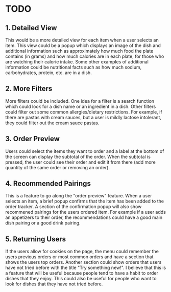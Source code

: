 # TODO

## 1. Detailed View

This would be a more detailed view for each item when a user selects an item. This view could be a popup which displays an image of the dish and additional information such as approximately how much food the plate contains (in grams) and how much calories are in each plate, for those who are watching their calorie intake. Some other examples of additional information could be nutritional facts such as how much sodium, carbohydrates, protein, etc. are in a dish.

## 2. More Filters

More filters could be included. One idea for a filter is a search function which could look for a dish name or an ingredient in a dish. Other filters could filter out some common allergies/dietary restrictions. For example, if there are pastas with cream sauces, but a user is mildly lactose intolerant, they could filter out the cream sauce pastas.

## 3. Order Preview

Users could select the items they want to order and a label at the bottom of the screen can display the subtotal of the order. When the subtotal is pressed, the user could see their order and edit it from there (add more quantity of the same order or removing an order).

## 4. Recommended Pairings

This is a feature to go along the "order preview" feature. When a user selects an item, a brief popup confirms that the item has been added to the order tracker. A section of the confirmation popup will also show recommened pairings for the users ordered item. For example if a user adds an appetizers to their order, the recommendations could have a good main dish pairing or a good drink pairing.

## 5. Returning Users

If the users allow for cookies on the page, the menu could remember the users previous orders or most common orders and have a section that shows the users top orders. Another section could show orders that users have not tried before with the title "Try something new!". I believe that this is a feature that will be useful because people tend to have a habit to order dishes that they enjoy. This could also be useful for people who want to look for dishes that they have not tried before.